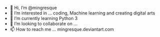 - 👋 Hi, I’m @mingresque
- 👀 I’m interested in ... coding, Machine learning and creating digital arts
- 🌱 I’m currently learning Python 3
- 💞️ I’m looking to collaborate on ...
- 📫 How to reach me ... mingresque.deviantart.com

<!---
mingresque/mingresque is a ✨ special ✨ repository because its `README.md` (this file) appears on your GitHub profile.
You can click the Preview link to take a look at your changes.
--->

